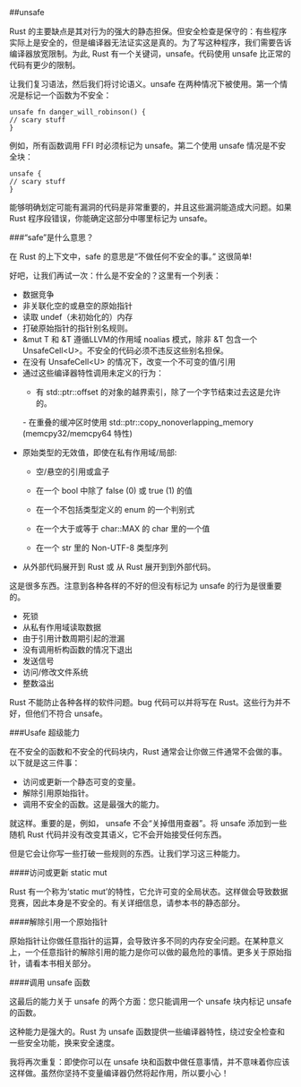 ##unsafe　　　　

Rust 的主要缺点是其对行为的强大的静态担保。但安全检查是保守的：有些程序实际上是安全的，但是编译器无法证实这是真的。为了写这种程序，我们需要告诉编译器放宽限制。为此, Rust 有一个关键词，unsafe。代码使用 unsafe 比正常的代码有更少的限制。　　　　

让我们复习语法，然后我们将讨论语义。unsafe 在两种情况下被使用。第一个情况是标记一个函数为不安全：

    unsafe fn danger_will_robinson() {
    // scary stuff 
    }

例如，所有函数调用 FFI 时必须标记为 unsafe。第二个使用 unsafe 情况是不安全块：

    unsafe {
    // scary stuff
    }

能够明确划定可能有漏洞的代码是非常重要的，并且这些漏洞能造成大问题。如果 Rust 程序段错误，你能确定这部分中哪里标记为 unsafe。

###“safe”是什么意思？

在 Rust 的上下文中，safe 的意思是“不做任何不安全的事。” 这很简单! 　　　　

好吧，让我们再试一次：什么是不安全的？这里有一个列表：

- 数据竞争　　
- 非关联化空的或悬空的原始指针　　
- 读取 undef（未初始化的）内存　　
- 打破原始指针的指针别名规则。　　
- &mut T 和 &T 遵循LLVM的作用域 noalias 模式，除非 &T 包含一个 UnsafeCell<U\>。不安全的代码必须不违反这些别名担保。　　
- 在没有 UnsafeCell<U\> 的情况下，改变一个不可变的值/引用
- 通过这些编译器特性调用未定义的行为： 　　
<ol>

- 有 std::ptr::offset 的对象的越界索引，除了一个字节结束过去这是允许的。　　
</ol>
<ol>
- 在重叠的缓冲区时使用 std::ptr::copy_nonoverlapping_memory (memcpy32/memcpy64 特性)　
</ol>


- 原始类型的无效值，即使在私有作用域/局部: 　　
<ol>

- 空/悬空的引用或盒子　
</ol>
<ol>

- 在一个 bool 中除了 false (0) 或 true (1) 的值　
</ol>

<ol>

- 在一个不包括类型定义的 enum 的一个判别式
</ol>

<ol>

- 在一个大于或等于 char::MAX 的 char 里的一个值 
</ol>
<ol>

- 在一个 str 里的 Non-UTF-8 类型序列　
</ol>



- 从外部代码展开到 Rust 或 从 Rust 展开到到外部代码。

这是很多东西。注意到各种各样的不好的但没有标记为 unsafe 的行为是很重要的。

- 死锁　　
- 从私有作用域读取数据　
- 由于引用计数周期引起的泄漏　　
- 没有调用析构函数的情况下退出　　
- 发送信号　　
- 访问/修改文件系统　
- 整数溢出

Rust 不能防止各种各样的软件问题。bug 代码可以并将写在 Rust。这些行为并不好，但他们不符合 unsafe。

###Usafe 超级能力　　　　

在不安全的函数和不安全的代码块内，Rust 通常会让你做三件通常不会做的事。以下就是这三件事：

- 访问或更新一个静态可变的变量。　　
- 解除引用原始指针。　　
- 调用不安全的函数。这是最强大的能力。　　　　

就这样。重要的是，例如， unsafe 不会“关掉借用查器”。将 unsafe 添加到一些随机 Rust 代码并没有改变其语义，它不会开始接受任何东西。　　　　

但是它会让你写一些打破一些规则的东西。让我们学习这三种能力。

####访问或更新 static mut

Rust 有一个称为‘static mut’的特性，它允许可变的全局状态。这样做会导致数据竞赛，因此本身是不安全的。有关详细信息，请参本书的静态部分。

####解除引用一个原始指针

原始指针让你做任意指针的运算，会导致许多不同的内存安全问题。在某种意义上，一个任意指针的解除引用的能力是你可以做的最危险的事情。更多关于原始指针，请看本书相关部分。

####调用 unsafe 函数

这最后的能力关于 unsafe 的两个方面：您只能调用一个 unsafe 块内标记 unsafe 的函数。　　　　

这种能力是强大的。Rust 为 unsafe 函数提供一些编译器特性，绕过安全检查和一些安全功能，换来安全速度。　　　　

我将再次重复：即使你可以在 unsafe 块和函数中做任意事情，并不意味着你应该这样做。虽然你坚持不变量编译器仍然将起作用，所以要小心！